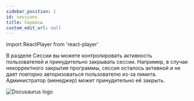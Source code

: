 ```yaml
---
sidebar_position: 1
id: sessions
title: Сервисы
custom_edit_url: null
---
```

import ReactPlayer from 'react-player'

В разделе Сессии вы можете контролировать активность пользователей и принудительно закрывать сессии. 
Например, в случае некорректного закрытия программы, сессия осталось активной и не дает повторно авторизоваться пользователю из-за лимита. Администратор (менеджер) может принудительно её закрыть.

![Docusaurus logo](/img/2-cloud/7-sessions/eng/sessions-1.png)